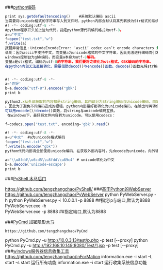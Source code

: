 ###[python编码](https://zhuanlan.zhihu.com/p/25272901)
```js
print sys.getdefaultencoding()    #系统默认编码 ascii
当需要将unicode格式的字符串存入到文件时，python内部会默认将其先转换为Str格式的系统编码，然后再执行存入步骤。而在这过程中，容易引发ascii异常。
#! -*- coding:utf-8 -*-
#python程序开头加上这句代码，指定python源代码编码格式为utf-8。
a=u"中文"
f=open("test.txt","w")
f.write(a)
报错异常信息：UnicodeEncodeError: ‘ascii’ codec can’t encode characters in position 0-1……
说明：因为ascii不支持中文，而变量a为unicode格式的中文字符串，因此无法进行编码而引发异常。
windows控制台为gbk编码，而变量a本身为utf-8编码。
变量a是str格式，编码为utf-8的字符串，我们要将之转化为str格式，GBK编码的字符串。
在python内部无法直接转化，需要借助decod()与encode()函数。decode()函数先将str格式的字符串a转化为unicode，再将unicode编码为str格式GBK。


#! -*- coding:utf-8 -*-
a='你好'
b=a.decode("utf-8").encode("gbk")
print b

python2.x从外部获取的内容都是string编码，其内部分为String编码与Unicode编码，而String编码又分为UTF-8，GBK，GB2312等等
。因此为了避免不同编码造成的报错，python内部最好都转化为unicode编码，在输出时再转化为str编码 。
可以用encode()/decode()函数，将string与unicode编码互换。
 在windows下，最好将文件内容转为unicode，可以使用codecs：

f=codecs.open("test.txt", encoding='gbk').read()

#! -*- coding:utf-8 -*-
a=u"中文"  #a为unicode格式编码
f=open("test.txt","w")
f.write(a.encode("gbk"))
python代码内部请全部使用unicode编码，在获取外部内容时，先decode为unicode，向外输出时再encode为Str

a="\\u8fdd\\u6cd5\\u8fdd\\u89c4" # unicode转化为中文
b=a.decode('unicode-escape')
print b
```
###[PyShell 木马后门](http://thief.one/2016/09/05/PyShell-%E6%9C%A8%E9%A9%AC%E5%90%8E%E9%97%A8/)

https://github.com/tengzhangchao/PyShell/
###[基于Python的WebServer](http://thief.one/2016/09/14/%E5%9F%BA%E4%BA%8EPython%E7%9A%84WebServer/)
https://github.com/tengzhangchao/PyWebServer 
python PyWebServer.py -h
python PyWebServer.py -i 10.0.0.1 -p 8888   ##指定ip与端口,默认为8888
PyWebServer.exe -h  
PyWebServer.exe -p 8888      ##指定端口,默认为8888

###[PyCmd 加密隐形木马](http://thief.one/2016/09/18/PyCmd-%E5%8A%A0%E5%AF%86%E9%9A%90%E5%BD%A2%E6%9C%A8%E9%A9%AC/)

	https://github.com/tengzhangchao/PyCmd
python PyCmd.py -u http://10.0.3.13/test/p.php -p test [--proxy]
python PyCmd.py -u http://192.168.10.149:8080/Test/1.jsp -p test [--proxy]
###[windows服务器信息收集工具](http://thief.one/2016/09/04/windows%E6%9C%8D%E5%8A%A1%E5%99%A8%E4%BF%A1%E6%81%AF%E6%94%B6%E9%9B%86%E5%B7%A5%E5%85%B7/)
https://github.com/tengzhangchao/InForMation 
information.exe -i start -L start -s start  运行所有功能
information.exe -i start  运行收集系统信息功能

